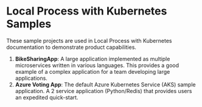 # Local Process with Kubernetes Samples
These sample projects are used in Local Process with Kubernetes documentation to demonstrate product capabilities.
1. **BikeSharingApp**: A large application implemented as multiple microservices written in various languages. This provides a good example of a complex application for a team developing large applications.
1. **Azure Voting App**: The default Azure Kubernetes Service (AKS) sample application.  A 2 service application (Python/Redis) that provides users an expedited quick-start.
